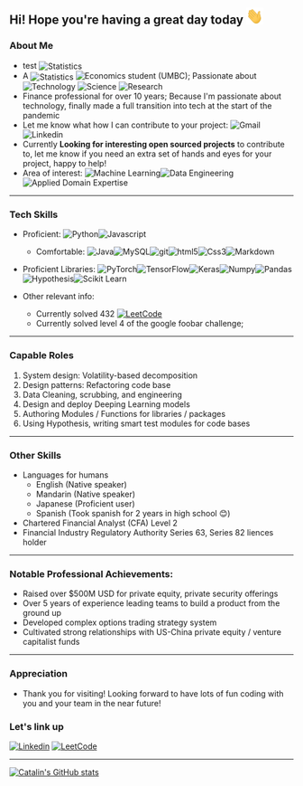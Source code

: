 ## Hi! Hope you're having a great day today <img src="https://raw.githubusercontent.com/ABSphreak/ABSphreak/master/gifs/Hi.gif" width="30px">


### About Me
* test <img style="vertical-align:middle" alt="Statistics" src="https://img.shields.io/badge/Statistics-00457C?style=for-the-badge&logoColor=white" height="25px"/>
* A  <img style="vertical-align:middle" alt="Statistics" src="https://img.shields.io/badge/Statistics-00457C?style=for-the-badge&logoColor=white" height="25px"/>  <img alt="Economics" src="https://img.shields.io/badge/Economics-00457C?style=for-the-badge&logoColor=white" height="25px"/>  student (UMBC); Passionate about  <img alt="Technology" src="https://img.shields.io/badge/Technology-00457C?style=for-the-badge&logoColor=white" height="25px"/>  <img alt="Science" src="https://img.shields.io/badge/Science-00457C?style=for-the-badge&logoColor=white" height="25px"/>  <img alt="Research" src="https://img.shields.io/badge/Research-00457C?style=for-the-badge&logoColor=white" height="25px"/>
* Finance professional for over 10 years; Because I'm passionate about technology, finally made a full transition into tech at the start of the pandemic
* Let me know what how I can contribute to your project:  <img alt="Gmail" src="https://img.shields.io/badge/Gmail-D14836?style=for-the-badge&logo=gmail&logoColor=white?link=https://mail.google.com/mail/u/0/?view=cm&fs=1&to=cycla4@gmail.com&su=SUBJECT&body=BODY&tf=1" height="25px"/> <img alt="Linkedin" src="https://img.shields.io/badge/LinkedIn-0077B5?style=for-the-badge&logo=linkedin&logoColor=white?link=http://left&link=https://www.linkedin.com/in/royma/" height="25px"/>
* Currently <b>Looking for interesting open sourced projects</b> to contribute to, let me know if you need an extra set of hands and eyes for your project, happy to help!
* Area of interest:  <img alt="Machine Learning" src="https://img.shields.io/badge/Machine%20Learning-00457C?style=for-the-badge&logoColor=white" height="25px"/><img alt="Data Engineering" src="https://img.shields.io/badge/Data%20Engineering-00457C?style=for-the-badge&logoColor=white" height="25px"/><img alt="Applied Domain Expertise" src="https://img.shields.io/badge/Applied%20Domain%20Expertise-00457C?style=for-the-badge&logoColor=white" height="25px"/>

---

### Tech Skills
* Proficient:  <img alt="Python" src="https://img.shields.io/badge/-Python-FFD43B?style=for-the-badge&logo=python&logoColor=3776AB" height="25px"/><img alt="Javascript" src="https://img.shields.io/badge/-JavaScript-323330?style=for-the-badge&logo=javascript&logoColor=F7DF1E" height="25px"/>
    * Comfortable:  <img alt="Java" src="https://img.shields.io/badge/Java-323330?style=for-the-badge&logo=java&logoColor=white" height="25px"/><img alt="MySQL" src="https://img.shields.io/badge/MySQL-005C84?style=for-the-badge&logo=mysql&logoColor=white" height="25px"/><img alt="git" src="https://img.shields.io/badge/-Git-323330?style=for-the-badge&logo=git&logoColor=white" height="25px"/><img alt="html5" src="https://img.shields.io/badge/HTML5-E34F26?style=for-the-badge&logo=html5&logoColor=white" height="25px"/><img alt="Css3" src="https://img.shields.io/badge/CSS3-1572B6?style=for-the-badge&logo=css3&logoColor=white" height="25px"/><img alt="Markdown" src="https://img.shields.io/badge/Markdown-000000?style=for-the-badge&logo=markdown&logoColor=white"  height="25px"/>
* Proficient Libraries:  <img alt="PyTorch" src="https://img.shields.io/badge/PyTorch-EE4C2C?style=for-the-badge&logo=PyTorch&logoColor=white" height="25px"/><img alt="TensorFlow" src="https://img.shields.io/badge/TensorFlow-323330?style=for-the-badge&logo=TensorFlow&logoColor=white" height="25px"/><img alt="Keras" src="https://img.shields.io/badge/Keras-D00000?style=for-the-badge&logo=Keras&logoColor=white" height="25px"/><img alt="Numpy" src="https://img.shields.io/badge/Numpy-777BB4?style=for-the-badge&logo=numpy&logoColor=white" height="25px"/><img alt="Pandas" src="https://img.shields.io/badge/Pandas-2C2D72?style=for-the-badge&logo=pandas&logoColor=white" height="25px"/><img alt="Hypothesis" src="https://img.shields.io/badge/Hypothesis-323330?style=for-the-badge&logo=hypothesis&logoColor=white" height="25px"/><img alt="Scikit Learn" src="https://img.shields.io/badge/scikit_learn-F7931E?style=for-the-badge&logo=scikit-learn&logoColor=white" height="25px"/>

* Other relevant info: 
    * Currently solved 432  <a href="https://leetcode.cn/u/roy_m/"><img alt="LeetCode" src="https://img.shields.io/badge/-LeetCode-323330?style=for-the-badge&logo=LeetCode&logoColor=white?link=http://left&link=https://leetcode.cn/u/roy_m/" height="25px"/></a>
    * Currently solved level 4 of the google foobar challenge;

---

### Capable Roles
1. System design: Volatility-based decomposition
2. Design patterns: Refactoring code base
3. Data Cleaning, scrubbing, and engineering
4. Design and deploy Deeping Learning models
5. Authoring Modules / Functions for libraries / packages
6. Using Hypothesis, writing smart test modules for code bases

---

### Other Skills
* Languages for humans
   * English (Native speaker)
   * Mandarin (Native speaker)
   * Japanese (Proficient user)
   * Spanish (Took spanish for 2 years in high school 😊)
* Chartered Financial Analyst (CFA) Level 2
* Financial Industry Regulatory Authority Series 63, Series 82 liences holder

---

### Notable Professional Achievements:
* Raised over $500M USD for private equity, private security offerings
* Over 5 years of experience leading teams to build a product from the ground up
* Developed complex options trading strategy system
* Cultivated strong relationships with US-China private equity / venture capitalist funds

---

### Appreciation
* Thank you for visiting! Looking forward to have lots of fun coding with you and your team in the near future!

### Let's link up
<a href="https://www.linkedin.com/in/royma/"><img alt="Linkedin" src="https://img.shields.io/badge/LinkedIn-0077B5?style=for-the-badge&logo=linkedin&logoColor=white?link=http://left&link=https://www.linkedin.com/in/royma/" height="35px"/></a>
<a href="https://leetcode.cn/u/roy_m/"><img alt="LeetCode" src="https://img.shields.io/badge/-LeetCode-FFA116?style=for-the-badge&logo=LeetCode&logoColor=black?link=http://left&link=https://leetcode.cn/u/roy_m/" height="35px"/></a>

---

[![Catalin's GitHub stats](https://github-readme-stats.vercel.app/api?username=PatternFinder&theme=dracula)](https://github.com/anuraghazra/github-readme-stats)


<!---
PatternFinder/PatternFinder is a ✨ special ✨ repository because its `README.md` (this file) appears on your GitHub profile.
You can click the Preview link to take a look at your changes.
--->

